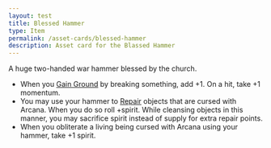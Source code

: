 ```yaml
---
layout: test
title: Blessed Hammer
type: Item
permalink: /asset-cards/blessed-hammer
description: Asset card for the Blassed Hammer
---
```


A huge two-handed war hammer blessed by the church.
- When you <ins>Gain Ground</ins> by breaking something, add +1. On a hit, take +1 momentum.
- You may use your hammer to <ins>Repair</ins> objects that are cursed with Arcana. When you do so roll +spirit. While cleansing objects in this manner, you may sacrifice spirit instead of supply for extra repair points.
- When you obliterate a living being cursed with Arcana using your hammer, take +1 spirit.
